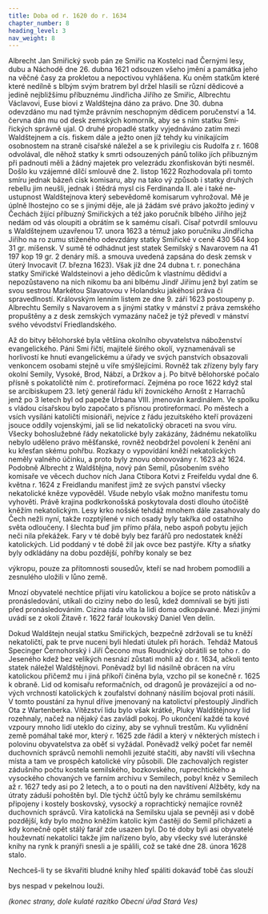 ```yaml
---
title: Doba od r. 1620 do r. 1634
chapter_number: 8
heading_level: 3
nav_weight: 8
---
```



Albrecht Jan Smiřický svob pán ze Smiřic na Kostelci nad Černými lesy, dubu a Náchodě dne
26. dubna 1621 odsouzen všeho jmění a památka jeho na věčné časy za prokletou a nepoctivou
vyhlášena. Ku oněm statkům které které nedílně s blbým svým bratrem byl držel hlasili se různí
dědicové a jedině nejbližšímu příbuznému Jindřicha Jiřího ze Smiřic, Albrechtu Václavovi, Euse­
biovi z Waldštejna dáno za právo. Dne 30. dubna odevzdáno mu nad týmže právním neschopným
dědicem poručenství a 14. června dán mu od desk zemských komorník, aby se s ním statku Smi­
řických správně ujal. O druhé propadlé statky vyjednáváno zatím mezi Waldštejnem a cís. fiskem
dále a ježto onen jíž tehdy ku vinikajícím osobnostem na straně cisařské náležel a se k privilegiu cis
Rudolfa z r. 1608 odvolával, dle něhož statky k smrti odsouzených pánů toliko jích příbuzným při­
padnouti měli a žádný majetek pro velezrádu zkonfiskován býti nesměl. Došlo ku vzájemné dílčí
smlouvě dne 2. listop 1622 Rozhodovala při tomto smíru jednak bázeň cisk komisaru, aby na tako­
vý způsob i statky druhých rebellu jim neušli, jednak i štědrá mysl cis Ferdinanda II. ale i také ne­
ustupnost Waldštejnova který sebevědomě komisarum vyhrožoval. Mě je úplně lhostejno co se
s jinými děje, ale já žádám své právo jakožto jediný v Čechách žijící příbuzný Smiřických a též jako
poručník blbého Jiřího jejž nedám od vás oloupiti a obrátím se k samému císaři. Císař potvrdil
smlouvu s Waldštejnem uzavřenou 17. unora 1623 a témuž jako poručniku Jindřicha Jiřího na ro­
zumu stiženého odevzdány statky Smiřické v ceně 430 564 kop 31 gr. míšensk. V sumě té odhádnut
jest statek Semilský s Navarovem na 41 197 kop 19 gr. 2 denáry míš. a smouva uvedená zapsána do
desk zemsk v úterý Invocavit (7. března 1623).
Však jíž dne 24 dubna t. r. ponechána statky Smiřické Waldsteinovi a jeho dědicům k vlastnímu
dědidví a nepozůstaveno na nich nikomu ba ani blbému Jindř Jiřímu jenž byl zatím se svou sestrou
Markétou Slavatovou v Holandsku jakéhosi práva či spravedlností. Královským lenním listem ze
dne 9. září 1623 postoupeny p. Albrechtu Semily s Navarovem a s jinými statky v mánství z práva
zemského propuštěny a z desk zemských vymazány načež je týž převedl v mánství svého vévodství
Friedlandského.

Až do bitvy bělohorské byla většina okolního obyvatelstva náboženství evangelického. Páni Smi­
řičtí, majitelé širého okolí, vyznamenávali se horlivostí ke hnutí evangelickému a úřady ve svých
panstvích obsazovali venkoncem osobami stejně u víře smýšlejícími. Rovněž tak zřízeny byly fary
okolní Semily, Vysoké, Brod, Nábzí, a Držkov a j. Po bitvě bělohorské počalo přísně s pokatoličtě­
ním č. protireformací. Zejména po roce 1622 když stal se arcibiskupem 23. letý generál řádu kří­
žovnického Arnošt z Harrachů jenž po 3 letech byl od papeže Urbana VIII. jmenován kardinálem.
Ve spolku s vládou císařskou bylo započato s přísnou protireformací. Po městech a vsích vysíláni
katoličtí misionáři, nejvíce z řádu jezuitského kteří provázeni jsouce oddíly vojenskými, jali se lid
nekatolický obraceti na svou víru. Všecky bohoslužebné řády nekatolické byly zakázány, žádnému
nekatolíku nebylo uděleno právo měšťanské, rovněž neobdržel povolení k ženění ani ku křesťan­
skému pohřbu. Rozkazy o vypovídání kněží nekatolických neměly valného účinku, a proto byly
znovu obnovovány r. 1623 až 1624.
Podobně Albrecht z Waldštějna, nový pán Semil, působením svého komisaře ve věcech duchov­
ních Jana Ctibora Kotvi z Freifeldu vydal dne 6. května r. 1624 z Freidlandu manifest jimž ze svých
panství všecky nekatolické kněze vypověděl. Všude nebylo však možno manifestu tomu vyhověti.
Právě krajina podkrkonošská poskytovala dosti dlouho útočiště kněžím nekatolickým. Lesy krko­
nošské tehdáž mnohem dále zasahovaly do Čech nežli nyní, takže rozptýlené v nich osady byly
takřka od ostatního světa odloučeny. I šlechta buď jim přímo přála, nebo aspoň pobytu jejich neči­
nila překážek. Fary v té době byly bez farářů pro nedostatek kněží katolických. Lid poddaný v té
době žil jak ovce bez pastýře. Křty a sňatky byly odkládány na dobu pozdější, pohřby konaly se bez


výkropu, pouze za přítomnosti sousedův, kteří se nad hrobem pomodlili a zesnulého uložili v lůno
země.

Mnozí obyvatelé nechtíce přijati víru katolickou a bojíce se proto nátiskův a pronásledování,
utíkali do ciziny nebo do lesů, kdež domnívali se býti jisti před pronásledováním. Cizina ráda víta­
la lidi doma odkopávané. Mezi jinými uvádí se z okolí Žitavě r. 1622 farář loukovský Daniel Ven­
delín.

Dokud Waldštejn neujal statku Smiřických, bezpečně zdržovali se tu kněží nekatoličtí, pak te­
prve nuceni byli hledati útulek při horách. Tehdáž Matouš Specinger Černohorský i Jiří Čecono­
mus Roudnický obrátili se toho r. do Jeseného kdež bez velikých nesnází zůstati mohli až do r. 1634,
ačkoli tento statek náležel Waldštějnovi.
Poněvadž byl lid násilně obrácen na víru katolickou přičemž mu i jiná příkoří činěna byla, vzcho­
pil se konečně r. 1625 k obraně. Lid od komisařu reformačních, od dragonů je provázející a od no­
vých vrchností katolických k zoufalství dohnaný násilím bojoval proti násilí. V tomto poustání za­
hynul dříve jmenovaný na katolictví přestouplý Jindřich Ota z Wartenberka. Vítězství lidu bylo však
krátké, Pluky Waldštějnovy lid rozehnaly, načež na nějaký čas zavládl pokoj. Po ukončení každé ta­
kové vzpoury mnoho lidí uteklo do ciziny, aby se vyhnuli trestům. Ku vylidnění země pomáhal také
mor, který r. 1625 zde řádil a který v některých místech i polovinu obyvatelstva za oběť si vyžádal.
Poněvadž velký počet far neměl duchovních správců nemohli nemohli jezuité stačiti, aby navští­
vili všechna místa a tam ve prospěch katolické víry působili. Dle zachovalých register zádušního
počtu kostela semilského, bozkovského, ruprechtického a vysockého chovaných ve farním archivu
v Semilech, pobyl kněz v Semilech až r. 1627 tedy asi po 2 letech, a to o pouti na den navštívení
Alžběty, kdy na útraty záduší pohoštěn byl. Dle týchž účtů byly ke chrámu semilskému připojeny
i kostely boskovský, vysocký a roprachtický nemajíce rovněž duchovních správců.
Víra katolická na Semilsku ujala se pevněji asi v době pozdější, kdy bylo možno kněžím katolic­
kým častěji do Semil přicházeti a kdy konečně opět stálý farář zde usazen byl. Do té doby byli asi
obyvatelé houževnatí nekatolíci takže jím nařízeno bylo, aby všecky své luteránské knihy na rynk
k pranýři snesli a je spálili, což se také dne 28. února 1628 stalo.


Nechceš-li ty se škvařiti
bludné knihy hleď spáliti
dokaváď tobě čas slouží

bys nespad v pekelnou louži.


_(konec strany, dole kulaté razítko Obecní úřad Stará Ves)_
